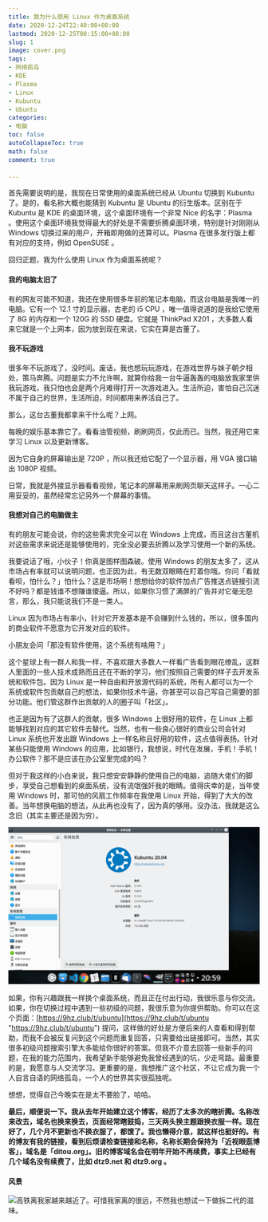 ```yaml
---
title: 我为什么使用 Linux 作为桌面系统
date: 2020-12-24T22:40:00+08:00
lastmod: 2020-12-25T00:15:00+08:00
slug: 1
image: cover.png
tags:
- 网络孤岛
- KDE
- Plasma
- Linux
- Kubuntu
- Ubuntu
categories:
- 电脑
toc: false
autoCollapseToc: true
math: false
comment: true

---
```

首先需要说明的是，我现在日常使用的桌面系统已经从 Ubuntu 切换到 Kubuntu 了。是的，看名称大概也能猜到 Kubuntu 是 Ubuntu 的衍生版本。区别在于 Kubuntu 是 KDE 的桌面环境，这个桌面环境有一个非常 Nice 的名字：Plasma 。使用这个桌面环境我觉得最大的好处是不需要折腾桌面环境，特别是针对刚刚从 Windows 切换过来的用户，开箱即用做的还算可以。Plasma 在很多发行版上都有对应的支持，例如 OpenSUSE 。

回归正题，我为什么使用 Linux 作为桌面系统呢？

#### 我的电脑太旧了

有的网友可能不知道，我还在使用很多年前的笔记本电脑，而这台电脑是我唯一的电脑。它有一个 12.1 寸的显示器，古老的 i5 CPU ，唯一值得说道的是我给它使用了 8G 的内存和一个 120G 的 SSD 硬盘。它就是 ThinkPad X201 ，大多数人看来它就是一个上网本，因为放到现在来说，它实在算是古董了。

#### 我不玩游戏

很多年不玩游戏了，没时间。废话，我也想玩玩游戏，在游戏世界与妹子朝夕相处，策马奔腾。问题是实力不允许啊，就算你给我一台牛逼轰轰的电脑放我家里供我玩游戏，我只怕也会是两个月难得打开一次游戏进入。生活所迫，害怕自己沉迷不属于自己的世界，生活所迫，时间都用来养活自己了。

那么，这台古董我都拿来干什么呢？上网。

每晚的娱乐基本靠它了。看看油管视频，刷刷网页，仅此而已。当然，我还用它来学习 Linux 以及更新博客。

因为它自身的屏幕输出是 720P ，所以我还给它配了一个显示器，用 VGA 接口输出 1080P 视频。

日常，我就是外接显示器看看视频，笔记本的屏幕用来刷网页聊天这样子。一心二用妥妥的，虽然经常忘记另外一个屏幕的事情。

#### 我想对自己的电脑做主

有的朋友可能会说，你的这些需求完全可以在 Windows 上完成，而且这台古董机对这些需求来说还是能够使用的，完全没必要去折腾以及学习使用一个新的系统。

我要说话了哦，小伙子！你真是图样图森破。使用 Windows 的朋友太多了，这从市场占有率就可以说明问题，也正因为此，有无数双眼睛在盯着你哦。你问「看就看呗，怕什么？」怕什么？这是市场啊！想想给你的软件加点广告推送点链接引流不好吗？都是钱谁不想赚谁傻逼。所以，如果你习惯了满屏的广告并对它毫无怨言，那么，我只能说我们不是一类人。

Linux 因为市场占有率小，针对它开发基本是不会赚到什么钱的，所以，很多国内的商业软件不愿意为它开发对应的软件。

小朋友会问「那没有软件使用，这个系统有啥用？」

这个星球上有一群人和我一样，不喜欢跟大多数人一样看广告看到眼花缭乱，这群人里面的一些人技术成熟而且还在不断的学习，他们按照自己需要的样子去开发系统和软件包。因为 Linux 是一种自由和开放源代码的系统，所有人都可以为一个系统或软件包贡献自己的想法，如果你技术牛逼，你甚至可以自己写自己需要的部分功能。他们管这群作出贡献的人的圈子叫「社区」。

也正是因为有了这群人的贡献，很多 Windows 上很好用的软件，在 Linux 上都能够找到对应的其它软件去替代。当然，也有一些良心很好的商业公司会针对 Linux 系统也开发出跟 Windows 上一样名称且好用的软件，这点值得表扬。针对某些只能使用 Windows 的应用，比如银行，我想说，时代在发展，手机！手机！办公软件？那不是应该在办公室里完成的吗？

但对于我这样的小白来说，我只想安安静静的使用自己的电脑，追随大佬们的脚步，享受自己想看到的桌面系统，没有流氓强奸我的眼睛。值得庆幸的是，当年使用 Windows 时，那可怕的风扇工作频率在我使用 Linux 开始，得到了大大的改善。当年想换电脑的想法，从此再也没有了，因为真的够用。没办法，我就是这么念旧（其实主要还是因为穷）。



![](XXXX.png)



如果，你有兴趣跟我一样换个桌面系统，而且正在付出行动，我很乐意与你交流。如果，你在切换过程中遇到一些初级的问题，我很乐意为你提供帮助。你可以在这个页面：[https://9hz.club/t/ubuntu](https://9hz.club/t/ubuntu "https://9hz.club/t/ubuntu") 提问，这样做的好处是方便后来的人查看和得到帮助，而我不会被反复问到这个问题而重复回答，只需要给出链接即可。当然，其实很多初级问题搜索引擎大多能给你很好的答案。但我不介意去回答一些新手的问题，在我的能力范围内，我希望新手能够避免我曾经遇到的坑，少走弯路。最重要的是，我愿意与人交流学习。更重要的是，我想推广这个社区，不让它成为我一个人自言自语的网络孤岛，一个人的世界其实很孤独呢。

想想，觉得自己今晚实在是太不要脸了，哈哈。

**最后，顺便说一下。我从去年开始建立这个博客，经历了太多次的瞎折腾。名称改来改去，域名也换来换去，页面经常瞎鼓捣，三天两头换主题跟换衣服一样。现在好了，几个月不更新也不换衣服了，都馊了。我也懒得介意，就这样也挺好的。有的博友有我的链接，看到后烦请检查链接和名称，名称长期会保持为「近视眼逛博客」，域名是「ditou.org」。旧的博客域名会在明年开始不再续费，事实上已经有几个域名没有续费了，比如 dtz9.net 和 dtz9.org 。**

#### 风景

![](https://img.dtz9.com/imgs/2020/12/26722c6e91b4e793.jpg)高铁离我家越来越近了。可惜我家离的很远，不然我也想试一下做拆二代的滋味。